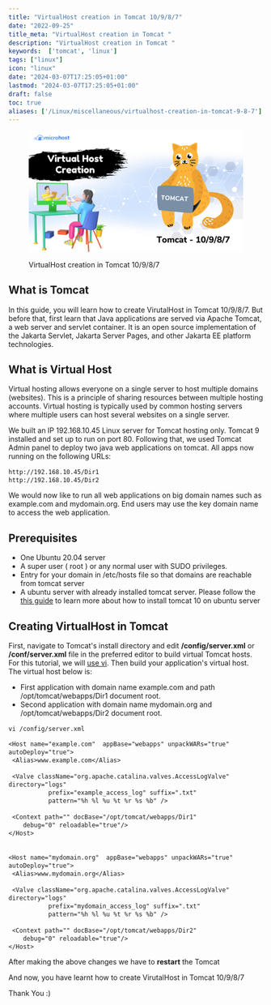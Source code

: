 ```yaml
---
title: "VirtualHost creation in Tomcat 10/9/8/7"
date: "2022-09-25"
title_meta: "VirtualHost creation in Tomcat "
description: "VirtualHost creation in Tomcat "
keywords:  ['tomcat', 'linux']
tags: ["linux"]
icon: "linux"
date: "2024-03-07T17:25:05+01:00"
lastmod: "2024-03-07T17:25:05+01:00" 
draft: false
toc: true
aliases: ['/Linux/miscellaneous/virtualhost-creation-in-tomcat-9-8-7']
---
```


<figure>

![VirtualHost creation in Tomcat 10/9/8/7](images/VirtualHost-creation-in-Tomcat-10_9_8_7-1024x576.png)

<figcaption>

VirtualHost creation in Tomcat 10/9/8/7

</figcaption>

</figure>

## What is Tomcat

In this guide, you will learn how to create VirutalHost in Tomcat 10/9/8/7. But before that, first learn that Java applications are served via Apache Tomcat, a web server and servlet container. It is an open source implementation of the Jakarta Servlet, Jakarta Server Pages, and other Jakarta EE platform technologies.

## What is Virtual Host

Virtual hosting allows everyone on a single server to host multiple domains (websites). This is a principle of sharing resources between multiple hosting accounts. Virtual hosting is typically used by common hosting servers where multiple users can host several websites on a single server.

We built an IP 192.168.10.45 Linux server for Tomcat hosting only. Tomcat 9 installed and set up to run on port 80. Following that, we used Tomcat Admin panel to deploy two java web applications on tomcat. All apps now running on the following URLs:

```
http://192.168.10.45/Dir1
http://192.168.10.45/Dir2
```

We would now like to run all web applications on big domain names such as example.com and mydomain.org. End users may use the key domain name to access the web application.

## Prerequisites

- One Ubuntu 20.04 server
- A super user ( root ) or any normal user with SUDO privileges.
- Entry for your domain in /etc/hosts file so that domains are reachable from tomcat server
- A ubuntu server with already installed tomcat server. Please follow the [this guide](https://utho.com/docs/tutorial/how-to-install-tomcat-on-ubuntu/) to learn more about how to install tomcat 10 on ubuntu server

## Creating VirtualHost in Tomcat

First, navigate to Tomcat's install directory and edit **/config/server.xml** or **/conf/server.xml** file in the preferred editor to build virtual Tomcat hosts. For this tutorial, we will [use vi](https://www.vim.org/). Then build your application's virtual host. The virtual host below is:

- First application with domain name example.com and path /opt/tomcat/webapps/Dir1 document root.
- Second application with domain name mydomain.org and /opt/tomcat/webapps/Dir2 document root.

```
vi /config/server.xml
```
```
<Host name="example.com"  appBase="webapps" unpackWARs="true" autoDeploy="true">
 <Alias>www.example.com</Alias>
 
 <Valve className="org.apache.catalina.valves.AccessLogValve" directory="logs"
           prefix="example_access_log" suffix=".txt"
           pattern="%h %l %u %t %r %s %b" />
 
 <Context path="" docBase="/opt/tomcat/webapps/Dir1"
    debug="0" reloadable="true"/>
</Host>
 
 
<Host name="mydomain.org"  appBase="webapps" unpackWARs="true" autoDeploy="true">
 <Alias>www.mydomain.org</Alias>
 
 <Valve className="org.apache.catalina.valves.AccessLogValve" directory="logs"
           prefix="mydomain_access_log" suffix=".txt"
           pattern="%h %l %u %t %r %s %b" />
 
 <Context path="" docBase="/opt/tomcat/webapps/Dir2"
    debug="0" reloadable="true"/>
</Host>
```

After making the above changes we have to **restart** the Tomcat

And now, you have learnt how to create VirutalHost in Tomcat 10/9/8/7

Thank You :)
